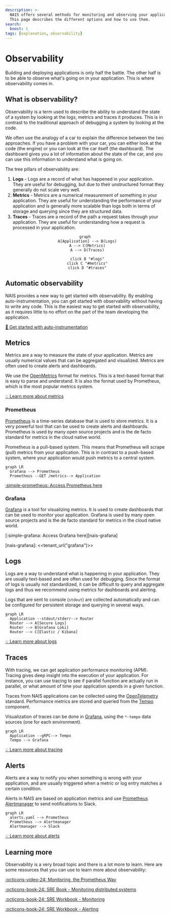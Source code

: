 ```yaml
---
description: >-
  NAIS offers several methods for monitoring and observing your applications.
  This page describes the different options and how to use them.
search:
  boost: 1
tags: [explanation, observability]
---
```


# Observability

Building and deploying applications is only half the battle. The other half is to be able to observe what's going on in your application. This is where observability comes in.

## What is observability?

Observability is a term used to describe the ability to understand the state of a system by looking at the logs, metrics and traces it produces. This is in contrast to the traditional approach of debugging a system by looking at the code.

We often use the analogy of a car to explain the difference between the two approaches. If you have a problem with your car, you can either look at the code (the engine) or you can look at the car itself (the dashboard). The dashboard gives you a lot of information about the state of the car, and you can use this information to understand what is going on.

The tree pillars of observability are:

1. **Logs** - Logs are a record of what has happened in your application. They are useful for debugging, but due to their unstructured format they generally do not scale very well.
2. **Metrics** - Metrics are a numerical measurement of something in your application. They are useful for understanding the performance of your application and is generally more scalable than logs both in terms of storage and querying since they are structured data.
3. **Traces** - Traces are a record of the path a request takes through your application. They are useful for understanding how a request is processed in your application.

<center>

```mermaid
graph
  A[Application] --> B(Logs)
  A --> C(Metrics)
  A --> D(Traces)

  click B "#logs"
  click C "#metrics"
  click D "#traces"
```

</center>

## Automatic observability

NAIS provides a new way to get started with observability. By enabling auto-instrumentation, you can get started with observability without having to write any code. This is the easiest way to get started with observability, as it requires little to no effort on the part of the team developing the application.

[:dart: Get started with auto-instrumentation](../observability/how-to/auto-instrumentation.md)

## Metrics

Metrics are a way to measure the state of your application. Metrics are usually numerical values that can be aggregated and visualized. Metrics are often used to create alerts and dashboards.

We use the [OpenMetrics][openmetrics] format for metrics. This is a text-based format that is easy to parse and understand. It is also the format used by Prometheus, which is the most popular metrics system.

[openmetrics]: https://openmetrics.io/

[:bulb: Learn more about metrics](metrics/README.md)

### Prometheus

[Prometheus][prometheus] is a time-series database that is used to store metrics. It is a very powerful tool that can be used to create alerts and dashboards. Prometheus is used by many open source projects and is the de facto standard for metrics in the cloud native world.

Prometheus is a pull-based system. This means that Prometheus will scrape (pull) metrics from your application. This is in contrast to a push-based system, where your application would push metrics to a central system.

[prometheus]: https://prometheus.io/

```mermaid
graph LR
  Grafana --> Prometheus
  Prometheus --GET /metrics--> Application
```

[:simple-prometheus: Access Prometheus here](metrics/README.md#environments)

### Grafana

[Grafana][grafana] is a tool for visualizing metrics. It is used to create dashboards that can be used to monitor your application. Grafana is used by many open source projects and is the de facto standard for metrics in the cloud native world.

[:simple-grafana: Access Grafana here][nais-grafana]

[grafana]: https://grafana.com/
[nais-grafana]: <<tenant_url("grafana")>>

## Logs

Logs are a way to understand what is happening in your application. They are usually text-based and are often used for debugging. Since the format of logs is usually not standardized, it can be difficult to query and aggregate logs and thus we recommend using metrics for dashboards and alerting.

Logs that are sent to console (`stdout`) are collected automatically and can be configured for persistent storage and querying in several ways.

```mermaid
graph LR
  Application --stdout/stderr--> Router
  Router --> A[Secure Logs]
  Router --> B[Grafana Loki]
  Router --> C[Elastic / Kibana]
```

[:bulb: Learn more about logs](logging/README.md)

## Traces

With tracing, we can get application performance monitoring (APM). Tracing gives deep insight into the execution of your application. For instance, you can use tracing to see if parallel function are actually run in parallel,
or what amount of time your application spends in a given function.

Traces from NAIS applications can be collected using the [OpenTelemetry](https://opentelemetry.io/) standard. Performance metrics are stored and queried from the [Tempo](https://grafana.com/oss/tempo/) component.

Visualization of traces can be done in [Grafana](https://grafana.<<tenant()>>.cloud.nais.io), using the `*-tempo` data sources (one for each environment).

```mermaid
graph LR
  Application --gRPC--> Tempo
  Tempo --> Grafana
```

[:bulb: Learn more about tracing](tracing/README.md)

## Alerts

Alerts are a way to notify you when something is wrong with your application, and are usually triggered when a metric or log entry matches a certain condition.

Alerts in NAIS are based on application metrics and use [Prometheus Alertmanager][alertmanager] to send notifications to Slack.

[alertmanager]: https://prometheus.io/docs/alerting/latest/alertmanager/

```mermaid
graph LR
  alerts.yaml --> Prometheus
  Prometheus --> Alertmanager
  Alertmanager --> Slack
```

[:bulb: Learn more about alerts](alerting/README.md)

## Learning more

Observability is a very broad topic and there is a lot more to learn. Here are some resources that you can use to learn more about observability:

[:octicons-video-24: Monitoring, the Prometheus Way][youtube-prometheus]

[:octicons-book-24: SRE Book - Monitoring distributed systems][sre-book-monitoring]

[:octicons-book-24: SRE Workbook - Monitoring][sre-workbook-monitoring]

[:octicons-book-24: SRE Workbook - Alerting][sre-workbook-alerting]

[sre-book-monitoring]: https://sre.google/sre-book/monitoring-distributed-systems/
[sre-workbook-monitoring]: https://sre.google/workbook/monitoring/
[sre-workbook-alerting]: https://sre.google/workbook/alerting-on-slos/
[youtube-prometheus]: https://www.youtube.com/watch?v=PDxcEzu62jk
